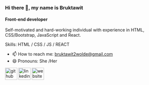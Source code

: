 ### Hi there 👋, my name is Bruktawit
#### Front-end developer
Self-motivated and hard-working individual with experience in HTML, CSS/Bootstrap, JavaScript and React.

Skills:    HTML / CSS / JS / REACT


- 📫 How to reach me: bruktawit2wolde@gmail.com 
- 😄 Pronouns: She /Her 


[<img src='https://cdn.jsdelivr.net/npm/simple-icons@3.0.1/icons/github.svg' alt='github' height='40'>](https://github.com/https://github.com/TechIsMe)  [<img src='https://cdn.jsdelivr.net/npm/simple-icons@3.0.1/icons/linkedin.svg' alt='linkedin' height='40'>](https://www.linkedin.com/in/https://www.linkedin.com/in/bruktawit-wolde-588131219//)  [<img src='https://cdn.jsdelivr.net/npm/simple-icons@3.0.1/icons/icloud.svg' alt='website' height='40'>](https://portfolio-eca6d.web.app/New-personal)  

